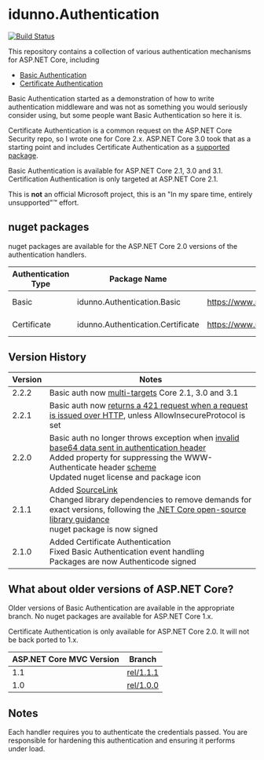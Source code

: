 ﻿# idunno.Authentication

[![Build Status](https://dev.azure.com/idunno-org/idunno.Authentication/_apis/build/status/blowdart.idunno.Authentication?branchName=master)](https://dev.azure.com/idunno-org/idunno.Authentication/_build/latest?definitionId=1&branchName=master)

This repository contains a collection of various authentication mechanisms for ASP.NET Core, including

* [Basic Authentication](src/idunno.Authentication.Basic/)
* [Certificate Authentication](src/idunno.Authentication.Certificate/)

Basic Authentication started as a demonstration of how to write authentication middleware and was not
as something you would seriously consider using, but some people want Basic Authentication so here it is.

Certificate Authentication is a common request on the ASP.NET Core Security repo, so I wrote one for Core 2.x. 
ASP.NET Core 3.0 took that as a starting point and includes Certificate Authentication as a [supported package](https://docs.microsoft.com/en-us/aspnet/core/security/authentication/certauth?view=aspnetcore-3.1).

Basic Authentication is available for ASP.NET Core 2.1, 3.0 and 3.1.
Certification Authentication is only targeted at ASP.NET Core 2.1.

This is **not** an official Microsoft project, this is an "In my spare time, entirely unsupported"™ effort.

## nuget packages

nuget packages are available for the ASP.NET Core 2.0 versions of the authentication handlers.

| Authentication Type | Package Name                      | nuget link                                                        | Current Version |
|---------------------|-----------------------------------|-------------------------------------------------------------------|-----------------|
| Basic               | idunno.Authentication.Basic       | https://www.nuget.org/packages/idunno.Authentication.Basic/       | 2.1.1           |
| Certificate         | idunno.Authentication.Certificate | https://www.nuget.org/packages/idunno.Authentication.Certificate/ | 2.1.1           |



## Version History

| Version | Notes |
|---------|-------|
|2.2.2    | Basic auth now [multi-targets](https://github.com/blowdart/idunno.Authentication/issues/46) Core 2.1, 3.0 and 3.1 |
|2.2.1    | Basic auth now [returns a 421 request when a request is issued over HTTP](https://github.com/blowdart/idunno.Authentication/issues/44), unless AllowInsecureProtocol is set |
|2.2.0    | Basic auth no longer throws exception when [invalid base64 data sent in authentication header](https://github.com/blowdart/idunno.Authentication/issues/40)<br>Added property for suppressing the WWW-Authenticate header [scheme](https://github.com/blowdart/idunno.Authentication/issues/36)<br>Updated nuget license and package icon |
|2.1.1    | Added [SourceLink](https://github.com/dotnet/sourcelink/blob/master/README.md)<br>Changed library dependencies to remove demands for exact versions, following the [.NET Core open-source library guidance](https://docs.microsoft.com/en-us/dotnet/standard/library-guidance/)<br>nuget package is now signed
|2.1.0    | Added Certificate Authentication<br>Fixed Basic Authentication event handling<br>Packages are now Authenticode signed |


## What about older versions of ASP.NET Core?

Older versions of Basic Authentication are available in the appropriate branch. No nuget packages are available for ASP.NET Core 1.x.

Certificate Authentication is only available for ASP.NET Core 2.0. It will not be back ported to 1.x.

| ASP.NET Core MVC Version | Branch                                                                        |
|--------------------------|-------------------------------------------------------------------------------|
| 1.1                      | [rel/1.1.1](https://github.com/blowdart/idunno.Authentication/tree/rel/1.1.1) |
| 1.0                      | [rel/1.0.0](https://github.com/blowdart/idunno.Authentication/tree/rel/1.0.0) |

## Notes

Each handler requires you to authenticate the credentials passed.
You are responsible for hardening this authentication and ensuring it performs under load.
